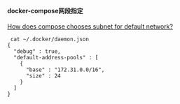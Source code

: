 


#### docker-compose网段指定
[How does compose chooses subnet for default network?](https://github.com/docker/compose/issues/4336)

```
 cat ~/.docker/daemon.json
{
  "debug" : true,
  "default-address-pools" : [
    {
      "base" : "172.31.0.0/16",
      "size" : 24
    }
  ]
} 
```
